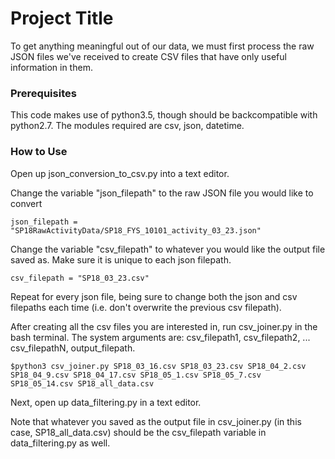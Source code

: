 # Project Title

To get anything meaningful out of our data, we must first process the raw JSON files we've received to create CSV files that have only useful information in them.

### Prerequisites

This code makes use of python3.5, though should be backcompatible with python2.7. The modules required are csv, json, datetime.

### How to Use

Open up json_conversion_to_csv.py into a text editor.

Change the variable "json_filepath" to the raw JSON file you would like to convert

```
json_filepath = "SP18RawActivityData/SP18_FYS_10101_activity_03_23.json"
```

Change the variable "csv_filepath" to whatever you would like the output file saved as. Make sure it is unique to each json filepath.

```
csv_filepath = "SP18_03_23.csv"
```

Repeat for every json file, being sure to change both the json and csv filepaths each time (i.e. don't overwrite the previous csv filepath).

After creating all the csv files you are interested in, run csv_joiner.py in the bash terminal. The system arguments are: csv_filepath1, csv_filepath2, ... csv_filepathN, output_filepath.

```
$python3 csv_joiner.py SP18_03_16.csv SP18_03_23.csv SP18_04_2.csv SP18_04_9.csv SP18_04_17.csv SP18_05_1.csv SP18_05_7.csv SP18_05_14.csv SP18_all_data.csv
```

Next, open up data_filtering.py in a text editor.

Note that whatever you saved as the output file in csv_joiner.py (in this case, SP18_all_data.csv) should be the csv_filepath variable in data_filtering.py as well.


